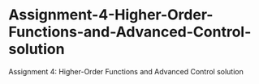 # Assignment-4-Higher-Order-Functions-and-Advanced-Control-solution
Assignment 4: Higher-Order Functions and Advanced Control solution
